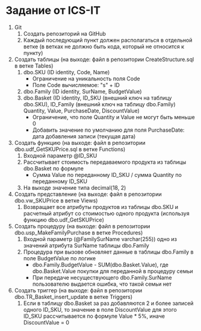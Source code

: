 # Задание от ICS-IT

1. Git
    1. Cоздать репозиторий на GitHub
    2. Каждый последующий пункт должен располагаться в отдельной ветке (в ветках не должно быть кода, который не относится к пункту)
2. Создать таблицы (на выходе: файл в репозитории CreateStructure.sql в ветке Tables)
    1. dbo.SKU (ID identity, Code, Name)
        * Ограничение на уникальность поля Code
        * Поле Code вычисляемое: "s" + ID
    2. dbo.Family (ID identity, SurName, BudgetValue)
    3. dbo.Basket (ID identity, ID_SKU (внешний ключ на таблицу dbo.SKU), ID_Family (внешний ключ на таблицу dbo.Family) Quantity, Value, PurchaseDate, DiscountValue)
        * Ограничение, что поле Quantity и Value не могут быть меньше 0
        * Добавить значение по умолчанию для поля PurchaseDate: дата добавления записи (текущая дата)
3. Создать функцию (на выходе: файл в репозитории dbo.udf_GetSKUPrice.sql в ветке Functions)
    1. Входной параметр @ID_SKU
    2. Рассчитывает стоимость передаваемого продукта из таблицы dbo.Basket по формуле
        * Cумма Value по переданному ID_SKU / сумма Quantity по переданному ID_SKU
    3. На выходе значение типа decimal(18, 2)
4. Создать представление (на выходе: файл в репозитории dbo.vw_SKUPrice в ветке Views)
    1. Возвращает все атрибуты продуктов из таблицы dbo.SKU и расчетный атрибут со стоимостью одного продукта (используя функцию dbo.udf_GetSKUPrice)
5. Создать процедуру (на выходе: файл в репозитории dbo.usp_MakeFamilyPurchase в ветке Procedures)
    1. Входной параметр (@FamilySurName varchar(255)) одно из значений атрибута SurName таблицы dbo.Family
    2. Процедура при вызове обновляет данные в таблицы dbo.Family в поле BudgetValue по логике
        * dbo.Family.BudgetValue - SUM(dbo.Basket.Value), где dbo.Basket.Value покупки для переданной в процедуру семьи
        * При передаче несуществующего dbo.Family.SurName пользователю выдается ошибка, что такой семьи нет
6. Создать триггер (на выходе: файл в репозитории dbo.TR_Basket_insert_update в ветке Triggers)
    1. Если в таблицу dbo.Basket за раз добавляются 2 и более записей одного ID_SKU, то значение в поле DiscountValue для этого ID_SKU рассчитывается по формуле Value * 5%, иначе DiscountValue = 0
